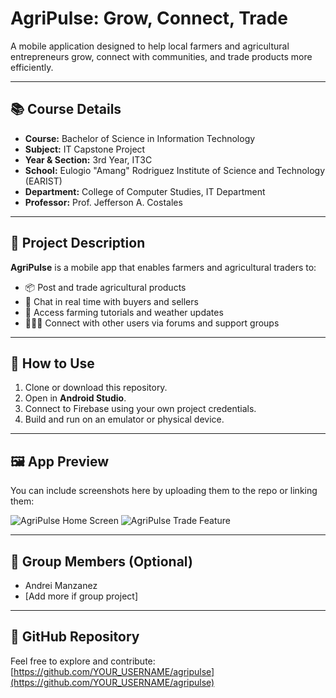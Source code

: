 # AgriPulse: Grow, Connect, Trade

A mobile application designed to help local farmers and agricultural entrepreneurs grow, connect with communities, and trade products more efficiently.

---

## 📚 Course Details

- **Course:** Bachelor of Science in Information Technology  
- **Subject:** IT Capstone Project  
- **Year & Section:** 3rd Year, IT3C  
- **School:** Eulogio "Amang" Rodriguez Institute of Science and Technology (EARIST)  
- **Department:** College of Computer Studies, IT Department  
- **Professor:** Prof. Jefferson A. Costales

---

## 📱 Project Description

**AgriPulse** is a mobile app that enables farmers and agricultural traders to:

- 📦 Post and trade agricultural products  
- 💬 Chat in real time with buyers and sellers  
- 🌱 Access farming tutorials and weather updates  
- 🧑‍🤝‍🧑 Connect with other users via forums and support groups

---

## 🔧 How to Use

1. Clone or download this repository.
2. Open in **Android Studio**.
3. Connect to Firebase using your own project credentials.
4. Build and run on an emulator or physical device.

---

## 🖼️ App Preview

You can include screenshots here by uploading them to the repo or linking them:

![AgriPulse Home Screen](images/home_screen.png)
![AgriPulse Trade Feature](images/trade_feature.png)

---

## 👥 Group Members (Optional)

- Andrei Manzanez
- [Add more if group project]

---

## 🔗 GitHub Repository

Feel free to explore and contribute:  
[https://github.com/YOUR_USERNAME/agripulse](https://github.com/YOUR_USERNAME/agripulse)

